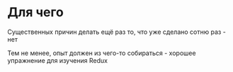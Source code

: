 # Для чего

Существенных причин делать ещё раз то, что уже сделано сотню раз - нет  

  
Тем не менее, опыт должен из чего-то собираться - хорошее упражнение для изучения Redux
